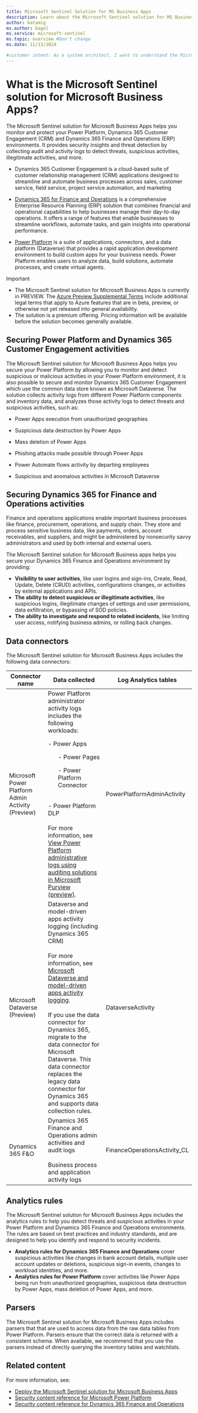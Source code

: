```yaml
---
title: Microsoft Sentinel Solution for MS Business Apps
description: Learn about the Microsoft Sentinel solution for MS Business Apps, including both Power Platform and Dynamics 365 Finance and Operations.
author: batamig
ms.author: bagol
ms.service: microsoft-sentinel
ms.topic: overview #Don't change
ms.date: 11/13/2024

#customer intent: As a system architect, I want to understand the Microsoft Sentinel solution for Microsoft Business Apps so that I can can plan on how to better protect our Power Platform and Dynamics 365 Finance and Operations environments.
---
```


# What is the Microsoft Sentinel solution for Microsoft Business Apps?

The Microsoft Sentinel solution for Microsoft Business Apps helps you monitor and protect your Power Platform, Dynamics 365 Customer Engagement (CRM) and Dynamics 365 Finance and Operations (ERP) environments. It provides security insights and threat detection by collecting audit and activity logs to detect threats, suspicious activities, illegitimate activities, and more.

- Dynamics 365 Customer Engagement is a cloud-based suite of customer relationship management (CRM) applications designed to streamline and automate business processes across sales, customer service, field service, project service automation, and marketing

- [Dynamics 365 for Finance and Operations](/dynamics365/finance) is a comprehensive Enterprise Resource Planning (ERP) solution that combines financial and operational capabilities to help businesses manage their day-to-day operations. It offers a range of features that enable businesses to streamline workflows, automate tasks, and gain insights into operational performance.
- [Power Platform](/power-platform/) is a suite of applications, connectors, and a data platform (Dataverse) that provides a rapid application development environment to build custom apps for your business needs. Power Platform enables users to analyze data, build solutions, automate processes, and create virtual agents.

> [!IMPORTANT]
> - The Microsoft Sentinel solution for Microsoft Business Apps is currently in PREVIEW. The [Azure Preview Supplemental Terms](https://azure.microsoft.com/support/legal/preview-supplemental-terms/) include additional legal terms that apply to Azure features that are in beta, preview, or otherwise not yet released into general availability.
> - The solution is a premium offering. Pricing information will be available before the solution becomes generally available.

## Securing Power Platform and Dynamics 365 Customer Engagement activities

The Microsoft Sentinel solution for Microsoft Business Apps helps you secure your Power Platform by allowing you to monitor and detect suspicious or malicious activities in your Power Platform environment, it is also possible to secure and monitor Dynamics 365 Customer Engagement which use the common data store known as Microsoft Dataverse. The solution collects activity logs from different Power Platform components and inventory data, and analyzes those activity logs to detect threats and suspicious activities, such as:

- Power Apps execution from unauthorized geographies
- Suspicious data destruction by Power Apps
- Mass deletion of Power Apps
- Phishing attacks made possible through Power Apps
- Power Automate flows activity by departing employees


- Suspicious and anomalous activities in Microsoft Dataverse

## Securing Dynamics 365 for Finance and Operations activities

Finance and operations applications enable important business processes like finance, procurement, operations, and supply chain. They store and process sensitive business data, like payments, orders, account receivables, and suppliers, and might be administered by nonsecurity savvy administrators and used by both internal and external users.

The Microsoft Sentinel solution for Microsoft Business apps helps you secure your Dynamics 365 Finance and Operations environment by providing:

- **Visibility to user activities**, like user logins and sign-ins, Create, Read, Update, Delete (CRUD) activities, configurations changes, or activities by external applications and APIs. 
- **The ability to detect suspicious or illegitimate activities**, like suspicious logins, illegitimate changes of settings and user permissions, data exfiltration, or bypassing of SOD policies. 
- **The ability to investigate and respond to related incidents**, like limiting user access, notifying business admins, or rolling back changes.

## Data connectors

The Microsoft Sentinel solution for Microsoft Business Apps includes the following data connectors:

|Connector name  |Data collected  |Log Analytics tables |
|---------|---------|---------|
|Microsoft Power Platform Admin Activity (Preview)|Power Platform administrator activity logs includes the following workloads:<ul></ul>- Power Apps</ul><ul>- Power Pages</ul><ul>- Power Platform Connector</ul><br>- Power Platform DLP<br><br>For more information, see [View Power Platform administrative logs using auditing solutions in Microsoft Purview (preview)](/power-platform/admin/admin-activity-logging).|PowerPlatformAdminActivity|
|Microsoft Dataverse (Preview) |Dataverse and model-driven apps activity logging (including Dynamics 365 CRM) <br><br>For more information, see [Microsoft Dataverse and model-driven apps activity logging](/power-platform/admin/enable-use-comprehensive-auditing).<br><br>If you use the data connector for Dynamics 365, migrate to the data connector for Microsoft Dataverse. This data connector replaces the legacy data connector for Dynamics 365 and supports data collection rules.  |   DataverseActivity      |
| Dynamics 365 F&O |Dynamics 365 Finance and Operations admin activities and audit logs<br><br>Business process and application activity logs | FinanceOperationsActivity_CL |

## Analytics rules

The Microsoft Sentinel solution for Microsoft Business Apps includes the analytics rules to help you detect threats and suspicious activities in your Power Platform and Dynamics 365 Finance and Operations environments. The rules are based on best practices and industry standards, and are designed to help you identify and respond to security incidents.

- **Analytics rules for Dynamics 365 Finance and Operations** cover suspicious activities like changes in bank account details, multiple user account updates or deletions, suspicious sign-in events, changes to workload identities, and more.
- **Analytics rules for Power Platform** cover activities like Power Apps being run from unauthorized geographies, suspicious data destruction by Power Apps, mass deletion of Power Apps, and more.

## Parsers

The Microsoft Sentinel solution for Microsoft Business Apps includes parsers that that are used to access data from the raw data tables from Power Platform. Parsers ensure that the correct data is returned with a consistent schema. When available, we recommend that you use the parsers instead of directly querying the inventory tables and watchlists.


## Related content

For more information, see:

- [Deploy the Microsoft Sentinel solution for Microsoft Business Apps ](deploy-business-applications-solution.md)
- [Security content reference for Microsoft Power Platform](power-platform-solution-security-content.md)
- [Security content reference for Dynamics 365 Finance and Operations](../dynamics-365/dynamics-365-finance-operations-security-content.md)
